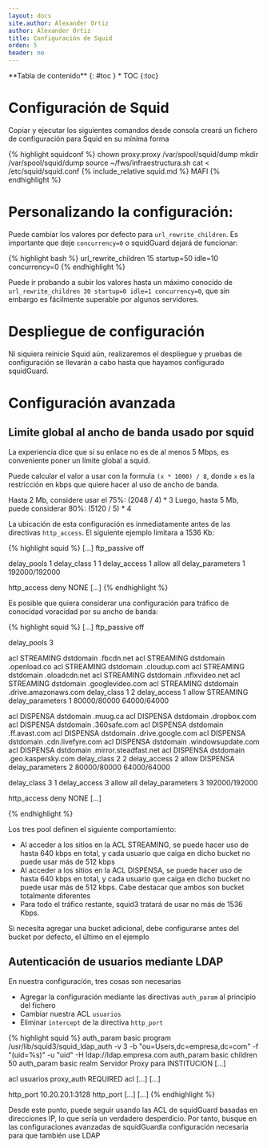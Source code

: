 ```yaml
---
layout: docs
site.author: Alexander Ortiz
author: Alexander Ortiz
title: Configuración de Squid
orden: 5
header: no
---
```


<div class="panel radius" markdown="1">
**Tabla de contenido**
{: #toc }
*  TOC
{:toc}
</div>

# Configuración de Squid
Copiar y ejecutar los siguientes comandos desde consola creará un fichero de configuración para Squid en su mínima forma

{% highlight squidconf %}
chown proxy:proxy /var/spool/squid/dump
mkdir /var/spool/squid/dump
source ~/fws/infraestructura.sh
cat <<MAFI > /etc/squid/squid.conf
{% include_relative squid.md %}
MAFI
{% endhighlight %}

# Personalizando la configuración: 
Puede cambiar los valores por defecto para `url_rewrite_children`. Es importante que deje `concurrency=0` o squidGuard dejará de funcionar:

{% highlight bash %}
url_rewrite_children 15 startup=50 idle=10 concurrency=0
{% endhighlight %}

Puede ir probando a subir los valores hasta un máximo conocido de `url_rewrite_children 30 startup=0 idle=1 concurrency=0`, que sin embargo es fácilmente superable por algunos servidores.

# Despliegue de configuración
Ni siquiera reinicie Squid aún, realizaremos el despliegue y pruebas de configuración se llevarán a cabo hasta que hayamos configurado squidGuard.

# Configuración avanzada  

## Limite global al ancho de banda usado por squid
La experiencia dice que si su enlace no es de al menos 5 Mbps, es conveniente poner un límite global a squid.  

Puede calcular el valor a usar con  la formula `(x * 1000) / 8`, donde `x` es la restricción en kbps que quiere hacer al uso de ancho de banda.

Hasta 2 Mb, considere usar el 75%: (2048 / 4) * 3 
Luego, hasta 5 Mb, puede considerar 80%: (5120 / 5) * 4

La ubicación de esta configuración es inmediatamente antes de las directivas `http_access`. El siguiente ejemplo limitara a 1536 Kb:

{% highlight squid %}
[...]
ftp_passive off

delay_pools 1
delay_class 1 1
delay_access 1 allow all
delay_parameters 1 192000/192000

http_access deny NONE
[...]
{% endhighlight %}

Es posible que quiera considerar una configuración para tráfico de conocidad voracidad por su ancho de banda:

{% highlight squid %}
[...]
ftp_passive off

delay_pools 3

acl STREAMING dstdomain .fbcdn.net
acl STREAMING dstdomain .openload.co
acl STREAMING dstdomain .cloudup.com
acl STREAMING dstdomain .oloadcdn.net
acl STREAMING dstdomain .nflxvideo.net
acl STREAMING dstdomain .googlevideo.com
acl STREAMING dstdomain .drive.amazonaws.com
delay_class 1 2
delay_access 1 allow STREAMING
delay_parameters 1 80000/80000 64000/64000

acl DISPENSA dstdomain .muug.ca
acl DISPENSA dstdomain .dropbox.com
acl DISPENSA dstdomain .360safe.com
acl DISPENSA dstdomain .ff.avast.com
acl DISPENSA dstdomain .drive.google.com
acl DISPENSA dstdomain .cdn.livefyre.com
acl DISPENSA dstdomain .windowsupdate.com
acl DISPENSA dstdomain .mirror.steadfast.net
acl DISPENSA dstdomain .geo.kaspersky.com
delay_class 2 2
delay_access 2 allow DISPENSA
delay_parameters 2 80000/80000 64000/64000

delay_class 3 1
delay_access 3 allow all
delay_parameters 3 192000/192000 

http_access deny NONE
[...]

{% endhighlight %}

Los tres pool definen el siguiente comportamiento:

+ Al acceder a los sitios en la ACL STREAMING, se puede hacer uso de hasta 640 kbps en total, y cada usuario que caiga en dicho bucket no puede usar más de 512 kbps
+ Al acceder a los sitios en la ACL DISPENSA, se puede hacer uso de hasta 640 kbps en total, y cada usuario que caiga en dicho bucket no puede usar más de 512 kbps. Cabe destacar que ambos son bucket totalmente diferentes
+ Para todo el tráfico restante, squid3 tratará de usar no más de 1536 Kbps.

Si necesita agregar una bucket adicional, debe configurarse antes del bucket por defecto, el último en el ejemplo

## Autenticación de usuarios mediante LDAP
En nuestra configuración, tres cosas son necesarias  

+ Agregar la configuración mediante las directivas `auth_param` al principio del fichero
+ Cambiar nuestra ACL `usuarios`
+ Eliminar `intercept` de la directiva `http_port`

{% highlight squid %}
auth_param basic program /usr/lib/squid3/squid_ldap_auth -v 3 -b "ou=Users,dc=empresa,dc=com" -f "(uid=%s)" -u "uid" -H ldap://ldap.empresa.com 
auth_param basic children 50 
auth_param basic realm Servidor Proxy para INSTITUCION
[...]

acl usuarios proxy_auth REQUIRED 
acl [...]
[...]

http_port 10.20.20.1:3128
http_port [...]
[...]
{% endhighlight %}

Desde este punto, puede seguir usando las ACL de squidGuard basadas en direcciones IP, lo que sería un verdadero desperdicio. Por tanto, busque en las configuraciones avanzadas de squidGuardla configuración necesaria para que también use LDAP
